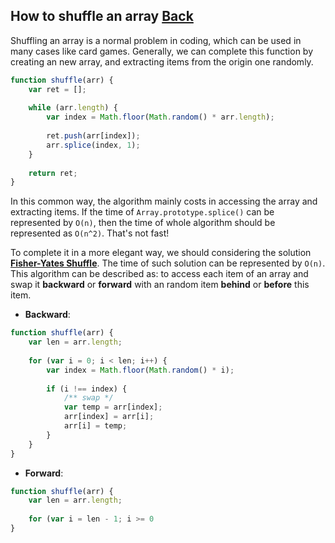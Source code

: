 ## How to shuffle an array [Back](./../underscore.md)

Shuffling an array is a normal problem in coding, which can be used in many cases like card games. Generally, we can complete this function by creating an new array, and extracting items from the origin one randomly.

```js
function shuffle(arr) {
    var ret = [];
    
    while (arr.length) {
        var index = Math.floor(Math.random() * arr.length);
        
        ret.push(arr[index]);
        arr.splice(index, 1);
    }
    
    return ret;
}
```

In this common way, the algorithm mainly costs in accessing the array and extracting items. If the time of `Array.prototype.splice()` can be represented by `O(n)`, then the time of whole algorithm should be represented as `O(n^2)`. That's not fast!

To complete it in a more elegant way, we should considering the solution [**Fisher-Yates Shuffle**](https://en.wikipedia.org/wiki/Fisher%E2%80%93Yates_shuffle). The time of such solution can be represented by `O(n)`. This algorithm can be described as: to access each item of an array and swap it **backward** or **forward** with an random item **behind** or **before** this item.

- **Backward**:

```js
function shuffle(arr) {
    var len = arr.length;
    
    for (var i = 0; i < len; i++) {
        var index = Math.floor(Math.random() * i);
        
        if (i !== index) {
            /** swap */
            var temp = arr[index];
            arr[index] = arr[i];
            arr[i] = temp;
        }
    }
}
```

- **Forward**:

```js
function shuffle(arr) {
    var len = arr.length;
    
    for (var i = len - 1; i >= 0
}
```